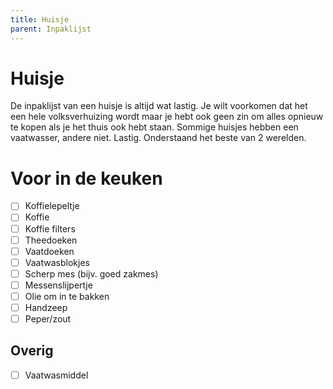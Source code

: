 ```yaml
---
title: Huisje
parent: Inpaklijst
---
```


# Huisje

De inpaklijst van een huisje is altijd wat lastig. Je wilt voorkomen dat het een hele volksverhuizing wordt maar je hebt ook geen zin om alles opnieuw te kopen als je het thuis ook hebt staan. Sommige huisjes hebben een vaatwasser, andere niet. Lastig. Onderstaand het beste van 2 werelden.

# Voor in de keuken

- [ ] Koffielepeltje
- [ ] Koffie
- [ ] Koffie filters
- [ ] Theedoeken
- [ ] Vaatdoeken
- [ ] Vaatwasblokjes
- [ ] Scherp mes (bijv. goed zakmes)
- [ ] Messenslijpertje
- [ ] Olie om in te bakken
- [ ] Handzeep
- [ ] Peper/zout

## Overig

- [ ] Vaatwasmiddel
